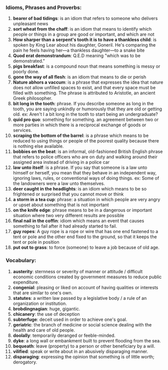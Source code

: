 ### Idioms, Phrases and Proverbs:
1. **bearer of bad tidings**: is an idiom that refers to someone who delivers unpleasant news
2. **sort wheat from the chaff**: is an idiom that means to identify which people or things in a group are good or important, and which are not
3. **How sharper than a serpent's tooth it is to have a thankless child**: is spoken by King Lear about his daughter, Goneril. He's comparing the pain he feels having her—a thankless daughter—to a snake bite
4. **Quod erat demonstrandum**: Q.E.D meaning "which was to be demonstrated."
5. **pigs breakfast**: is a compound noun that means something is messy or poorly done.
6. **gone the way of all flesh**: is an idiom that means to die or perish
7. **Nature abhors a vaccum**:  is a phrase that expresses the idea that nature does not allow unfilled spaces to exist, and that every space must be filled with something. The phrase is attributed to Aristotle, an ancient Greek philosopher.
8. **bit long in the tooth**: phrase. If you describe someone as long in the tooth, you are saying unkindly or humorously that they are old or getting old. ex: Aren't I a bit long in the tooth to start being an undergraduate?
9. **quid pro quo**: something for something. an agreement between two or more parties in which there is a reciprocal exchange of goods or services.
10. **scraping the bottom of the barrel**: is a phrase which means to be reduced to using things or people of the poorest quality because there is nothing else available.
11. **bobbies on the beat**:  is an informal, old-fashioned British English phrase that refers to police officers who are on duty and walking around their assigned area instead of driving in a police car
12. **law unto itself**: is a phrase. If you say that someone is a law unto himself or herself, you mean that they behave in an independent way, ignoring laws, rules, or conventional ways of doing things. ex: Some of the landowners were a law unto themselves.
13. **deer caught in the headlights**: is an idiom which means to be so frightened or surprised that you cannot move or think
14. **a storm in a tea cup**: phrase: a situation in which people are very angry or upset about something that is not important
15. **on the knife edge**: phrase means to be in a dangerous or important situation where two very different results are possible
16. **final nail in the coffin**: idiom which means an event that causes something to fail after it had already started to fail.
17. **guy ropes**: A guy rope is a rope or wire that has one end fastened to a tent or pole and the other end fixed to the ground, so that it keeps the tent or pole in position
18. **put out to grass**: to force (someone) to leave a job because of old age.

### Vocabulary:
1. **austerity**: sternness or severity of manner or attitude / difficult economic conditions created by government measures to reduce public expenditure.
2. **congenial**: pleasing or liked on account of having qualities or interests that are similar to one's own.
3. **statutes**: a written law passed by a legislative body / a rule of an organization or institution.
4. **brobdingnagian**: huge, gigantic.
5. **chicanery**: the use of deception
6. **subterfuge**: deceit used in order to achieve one's goal.
7. **geriatric**: the branch of medicine or social science dealing with the health and care of old people.
8. **doolally**: temporarily deranged or feeble-minded.
9. **dyke**: a long wall or embankment built to prevent flooding from the sea.
10. **bequeath**: leave (property) to a person or other beneficiary by a will.
11. **vilified**: speak or write about in an abusively disparaging manner.
12. **disparaging**: expressing the opinion that something is of little worth; derogatory.